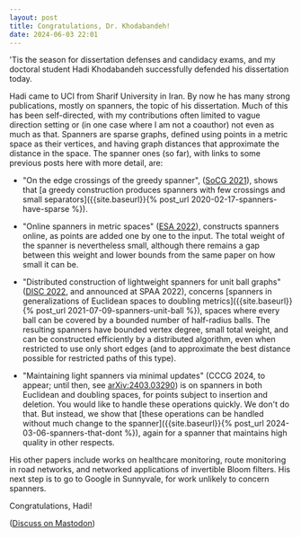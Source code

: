 ```yaml
---
layout: post
title: Congratulations, Dr. Khodabandeh!
date: 2024-06-03 22:01
---
```

'Tis the season for dissertation defenses and candidacy exams, and my doctoral student Hadi Khodabandeh successfully defended his dissertation today.

Hadi came to UCI from Sharif University in Iran. By now he has many strong publications, mostly on spanners, the topic of his dissertation. Much of this has been self-directed, with my contributions often limited to vague direction setting or (in one case where I am not a coauthor) not even as much as that. Spanners are sparse graphs, defined using points in a metric space as their vertices, and having graph distances that approximate the distance in the space. The spanner ones (so far), with links to some previous posts here with more detail, are:

* "On the edge crossings of the greedy spanner", ([SoCG 2021](https://doi.org/10.4230/LIPIcs.SoCG.2021.33)), shows that [a greedy construction produces spanners with few crossings and small separators]({{site.baseurl}}{% post_url 2020-02-17-spanners-have-sparse %}).

* "Online spanners in metric spaces" ([ESA 2022](https://doi.org/10.4230/LIPIcs.ESA.2022.18)), constructs spanners online, as points are added one by one to the input. The total weight of the spanner is nevertheless small, although there remains a gap between this weight and lower bounds from the same paper on how small it can be.

* "Distributed construction of lightweight spanners for unit ball graphs" ([DISC 2022](https://doi.org/10.4230/LIPIcs.DISC.2022.21), and announced at SPAA 2022), concerns [spanners in generalizations of Euclidean spaces to doubling metrics]({{site.baseurl}}{% post_url 2021-07-09-spanners-unit-ball %}), spaces where every ball can be covered by a bounded number of half-radius balls. The resulting spanners have bounded vertex degree, small total weight, and can be constructed efficiently by a distributed algorithm, even when restricted to use only short edges (and to approximate the best distance possible for restricted paths of this type).

* "Maintaining light spanners via minimal updates" (CCCG 2024, to appear; until then, see [arXiv:2403.03290](https://arxiv.org/abs/2403.03290)) is on spanners in both Euclidean and doubling spaces, for points subject to insertion and deletion. You would like to handle these operations quickly. We don't do that. But instead, we show that [these operations can be handled without much change to the spanner]({{site.baseurl}}{% post_url 2024-03-06-spanners-that-dont %}), again for a spanner that maintains high quality in other respects.

His other papers include works on healthcare monitoring, route monitoring in road networks, and networked applications of invertible Bloom filters. His next step is to go to Google in Sunnyvale, for work unlikely to concern spanners.

Congratulations, Hadi!

([Discuss on Mastodon](https://mathstodon.xyz/@11011110/112556619494902348))